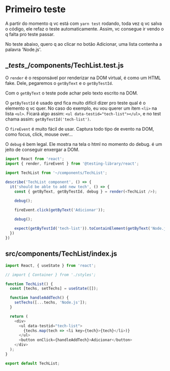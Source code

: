 # Primeiro teste

A partir do momento q vc está com `yarn test` rodando, toda vez q vc salva o
código, ele refaz o teste automaticamente. Assim, vc consegue ir vendo o q falta
pro teste passar.

No teste abaixo, quero q ao clicar no botão Adicionar, uma lista contenha a
palavra 'Node.js'.

## \__tests__/components/TechList.test.js

O `render` é o responsável por renderizar na DOM virtual, é como um HTML fake.
Dele, pegaremos o `getByText` e o `getByTestId`.

Com o `getByText` o teste pode achar pelo texto escrito na DOM.

O `getByTestId` é usado qnd fica muito difícil dizer pro teste qual é o
elemento q vc quer. No caso do exemplo, eu vou querer um ítem `<li>` na lista
`<ul>`. Ficará algo assim: `<ul data-testid="tech-list"></ul>`, e no test chama
assim: `getByTestId('tech-list')`.

O `fireEvent` é muito fácil de usar. Captura todo tipo de evento na DOM, como
focus, click, mouse over...

O `debug` é bem legal. Ele mostra na tela o html no momento do debug. é um jeito
de conseguir enxergar a DOM.

```js
import React from 'react';
import { render, fireEvent } from '@testing-library/react';

import TechList from '~/components/TechList';
 
describe('TechList component', () => {
  it('should be able to add new tech', () => {
    const { getByText, getByTestId, debug } = render(<TechList />);

    debug();

    fireEvent.click(getByText('Adicionar'));

    debug();
    
    expect(getByTestId('tech-list')).toContainElement(getByText('Node.js'));
  })
})
```

## src/components/TechList/index.js

```js
import React, { useState } from 'react';

// import { Container } from './styles';

function TechList() {
  const [techs, setTechs] = useState([]);

  function handleAddTech() {
    setTechs([...techs, 'Node.js']);
  }

  return (
    <div>
      <ul data-testid="tech-list">
        {techs.map(tech => <li key={tech}>{tech}</li>)}
      </ul>
      <button onClick={handleAddTech}>Adicionar</button>
    </div>
  );
}

export default TechList;
```

